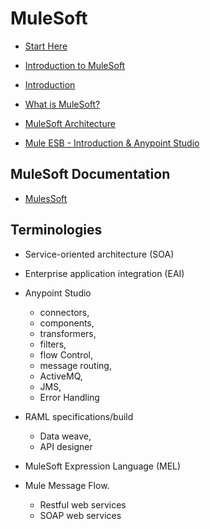 # MuleSoft

* [Start Here](https://www.youtube.com/watch?v=eW5LWkcls50&list=PLdlKztqvlqqj5XOFfTVusNu5EPZ2Ovs47)
* [Introduction to MuleSoft](https://www.youtube.com/watch?v=FMxkLQ7JROk&list=PLdlKztqvlqqhR6dloYAEIJ0mghddayzDL)
* [Introduction](https://www.youtube.com/watch?v=dAsicF67F58&list=PLfEAetjBY9s5gywT2hC95rnZaW5CEZis-)

* [What is MuleSoft?](https://www.youtube.com/watch?v=Xp46m57w1Ns)
* [MuleSoft Architecture](https://www.youtube.com/watch?v=g7PvkCXVPac)
* [Mule ESB - Introduction & Anypoint Studio](https://www.youtube.com/watch?v=0R-hk4xtU1A&list=PL7aRHNGCnFZWEis_pP-lQN2Hhaqkg1wRn)


## MuleSoft Documentation
* [MulesSoft](https://docs.mulesoft.com/mule-runtime/latest/)

## Terminologies

* Service-oriented architecture (SOA)
* Enterprise application integration (EAI)
* Anypoint Studio
  - connectors,
  - components,
  - transformers,
  - filters,
  - flow Control,
  - message routing,
  - ActiveMQ,
  - JMS,
  - Error Handling

* RAML specifications/build
  - Data weave,
  - API designer

* MuleSoft Expression Language (MEL)
* Mule Message Flow.
  - Restful web services
  - SOAP web services
